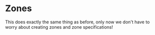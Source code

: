 # Zones

This does exactly the same thing as before, only now we don't have to worry about creating zones and zone specifications!
